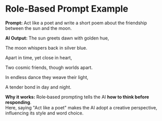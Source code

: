 # Role-Based Prompt Example

**Prompt:**
Act like a poet and write a short poem about the friendship between the sun and the moon.


**AI Output:**
The sun greets dawn with golden hue,

The moon whispers back in silver blue.

Apart in time, yet close in heart,

Two cosmic friends, though worlds apart.

In endless dance they weave their light,

A tender bond in day and night.


**Why it works:**
Role‑based prompting tells the AI **how to think before responding**.  
Here, saying "Act like a poet" makes the AI adopt a creative perspective, influencing its style and word choice.
